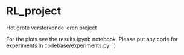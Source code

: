 # RL_project
Het grote versterkende leren project

For the plots see the results.ipynb notebook. 
Please put any code for experiments in codebase/experiments.py! :)
